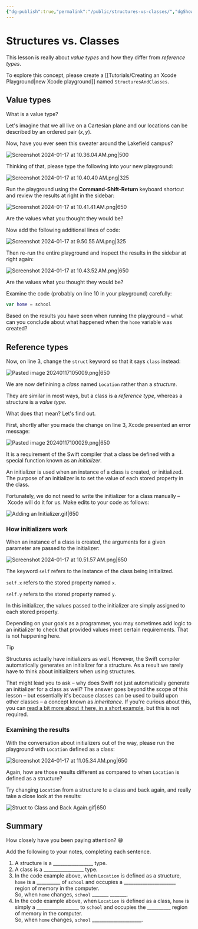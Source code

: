 ```yaml
---
{"dg-publish":true,"permalink":"/public/structures-vs-classes/","dgShowToc":true}
---
```


# Structures vs. Classes

This lesson is really about *value types* and how they differ from *reference types*.

To explore this concept, please create a [[Tutorials/Creating an Xcode Playground\|new Xcode playground]] named `StructuresAndClasses`.
## Value types

What is a value type?

Let's imagine that we all live on a Cartesian plane and our locations can be described by an ordered pair $(x, y)$.

Now, have you ever seen this sweater around the Lakefield campus?

![Screenshot 2024-01-17 at 10.36.04 AM.png|500](/img/user/Media/Screenshot%202024-01-17%20at%2010.36.04%E2%80%AFAM.png)

Thinking of that, please type the following into your new playground:

![Screenshot 2024-01-17 at 10.40.40 AM.png|325](/img/user/Media/Screenshot%202024-01-17%20at%2010.40.40%E2%80%AFAM.png)

Run the playground using the **Command-Shift-Return** keyboard shortcut and review the results at right in the sidebar:

![Screenshot 2024-01-17 at 10.41.41 AM.png|650](/img/user/Media/Screenshot%202024-01-17%20at%2010.41.41%E2%80%AFAM.png)

Are the values what you thought they would be?

Now add the following additional lines of code:

![Screenshot 2024-01-17 at 9.50.55 AM.png|325](/img/user/Media/Screenshot%202024-01-17%20at%209.50.55%E2%80%AFAM.png)

Then re-run the entire playground and inspect the results in the sidebar at right again:

![Screenshot 2024-01-17 at 10.43.52 AM.png|650](/img/user/Media/Screenshot%202024-01-17%20at%2010.43.52%E2%80%AFAM.png)

Are the values what you thought they would be?

Examine the code (probably on line 10 in your playground) carefully:

```swift
var home = school
```

Based on the results you have seen when running the playground – what can you conclude about what happened when the `home` variable was created?
## Reference types

Now, on line 3, change the `struct` keyword so that it says `class` instead:

![Pasted image 20240117105009.png|650](/img/user/Media/Pasted%20image%2020240117105009.png)

We are now definining a *class* named `Location` rather than a *structure*. 

They are similar in most ways, but a class is a *reference type*, whereas a structure is a *value type*.

What does that mean? Let's find out.

First, shortly after you made the change on line 3, Xcode presented an error message:

![Pasted image 20240117100029.png|650](/img/user/Media/Pasted%20image%2020240117100029.png)

It is a requirement of the Swift compiler that a class be defined with a special function known as an *initializer*.

An initializer is used when an instance of a class is created, or initialized. The purpose of an initializer is to set the value of each stored property in the class.

Fortunately, we do not need to write the initializer for a class manually – Xcode will do it for us. Make edits to your code as follows:

![Adding an Initializer.gif|650](/img/user/Media/Adding%20an%20Initializer.gif)

### How initializers work

When an instance of a class is created, the arguments for a given parameter are passed to the initializer:

![Screenshot 2024-01-17 at 10.51.57 AM.png|650](/img/user/Media/Screenshot%202024-01-17%20at%2010.51.57%E2%80%AFAM.png)

The keyword `self` refers to the instance of the class being initialized.

`self.x` refers to the stored property named `x`.

`self.y` refers to the stored property named `y`.

In this initializer, the values passed to the initializer are simply assigned to each stored property.

Depending on your goals as a programmer, you may sometimes add logic to an initializer to check that provided values meet certain requirements. That is not happening here.

> [!TIP]
> 
> Structures actually have initializers as well. However, the Swift compiler automatically generates an initializer for a structure. As a result we rarely have to think about initializers when using structures.
> 
> That might lead you to ask – why does Swift not just automatically generate an initializer for a class as well? The answer goes beyond the scope of this lesson – but essentially it's because classes can be used to build upon other classes – a concept known as *inheritance*. If you're curious about this, you can [read a bit more about it here, in a short example](https://www.hackingwithswift.com/quick-start/beginners/how-to-add-initializers-for-classes), but this is not required.

### Examining the results

With the conversation about initializers out of the way, please run the playground with `Location` defined as a class:

![Screenshot 2024-01-17 at 11.05.34 AM.png|650](/img/user/Media/Screenshot%202024-01-17%20at%2011.05.34%E2%80%AFAM.png)

Again, how are those results different as compared to when `Location` is defined as a structure?

Try changing `Location` from a structure to a class and back again, and really take a close look at the results:

![Struct to Class and Back Again.gif|650](/img/user/Media/Struct%20to%20Class%20and%20Back%20Again.gif)

## Summary

How closely have you been paying attention? 😅

Add the following to your notes, completing each sentence.

1. A structure is a &#x5f;&#x5f;&#x5f;&#x5f;&#x5f;&#x5f;&#x5f;&#x5f;&#x5f;&#x5f;&#x5f;&#x5f;&#x5f;&#x5f;&#x5f;&#x5f;&#x5f; type.
   <br/>
2. A class is a &#x5f;&#x5f;&#x5f;&#x5f;&#x5f;&#x5f;&#x5f;&#x5f;&#x5f;&#x5f;&#x5f;&#x5f;&#x5f;&#x5f;&#x5f;&#x5f;&#x5f; type.
   <br/>
3. In the code example above, when `Location` is defined as a structure, `home` is a &#x5f;&#x5f;&#x5f;&#x5f;&#x5f;&#x5f;&#x5f;&#x5f;&#x5f;&#x5f; of `school` and occupies a &#x5f;&#x5f;&#x5f;&#x5f;&#x5f;&#x5f;&#x5f;&#x5f;&#x5f;&#x5f;&#x5f;&#x5f;&#x5f;&#x5f;&#x5f;&#x5f;&#x5f;&#x5f;&#x5f;&#x5f;&#x5f;&#x5f; region of memory in the computer.<br/>
   So, when `home` changes, `school`  &#x5f;&#x5f;&#x5f;&#x5f;&#x5f;&#x5f;&#x5f; &#x5f;&#x5f;&#x5f;&#x5f;&#x5f;&#x5f;&#x5f;.
   <br/>
4. In the code example above, when `Location` is defined as a class, `home` is simply a &#x5f;&#x5f;&#x5f;&#x5f;&#x5f;&#x5f;&#x5f;&#x5f;&#x5f;&#x5f;&#x5f;&#x5f;&#x5f;&#x5f;&#x5f;&#x5f;&#x5f;&#x5f; to `school` and occupies the &#x5f;&#x5f;&#x5f;&#x5f;&#x5f;&#x5f;&#x5f;&#x5f;&#x5f;&#x5f; region of memory in the computer.<br/>
    So, when `home` changes, `school`  &#x5f;&#x5f;&#x5f;&#x5f;&#x5f;&#x5f;&#x5f;&#x5f;&#x5f;&#x5f;&#x5f;&#x5f;&#x5f;&#x5f;&#x5f;&#x5f;&#x5f;&#x5f;&#x5f;&#x5f;&#x5f;.
   <br/>




